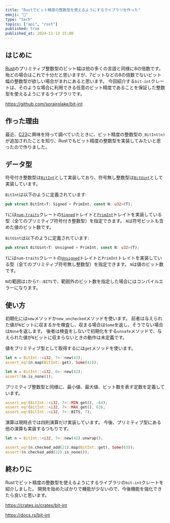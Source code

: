 ```yaml
---
title: "Rustでビット精度の整数型を使えるようにするライブラリを作った"
emoji: "🦀"
type: "tech"
topics: ["api", "rust"]
published: true
published_at: 2024-11-13 15:00
---
```


## はじめに

[Rust](https://www.rust-lang.org/)のプリミティブ整数型のビット幅は他の多くの言語と同様に8の倍数です。
殆どの場合はこれで十分だと思いますが、7ビットなどの8の倍数でないビット幅の整数型が欲しい場合がまれにあると思います。
今回紹介する`bit-int`クレートは、そのような場合に利用できる任意のビット精度であることを保証した整数型を使えるようにするライブラリです。

https://github.com/sorairolake/bit-int

## 作った理由

最近、[C23](https://en.cppreference.com/w/c/23)に興味を持って調べていたときに、ビット精度の整数型の`_BitInt(n)`が追加されたことを知り、Rustでもビット精度の整数型を実装してみたいと思ったので作りました。

## データ型

符号付き整数型は[`BitInt`](https://docs.rs/bit-int/0.1.0/bit_int/struct.BitInt.html)として実装しており、符号無し整数型は[`BitUint`](https://docs.rs/bit-int/0.1.0/bit_int/struct.BitUint.html)として実装しています。

`BitInt`は以下のように定義されています:

```rust
pub struct BitInt<T: Signed + PrimInt, const N: u32>(T);
```

`T`には[`num-traits`](https://crates.io/crates/num-traits)クレートの[`Signed`](https://docs.rs/num-traits/0.2.19/num_traits/sign/trait.Signed.html)トレイトと[`PrimInt`](https://docs.rs/num-traits/0.2.19/num_traits/int/trait.PrimInt.html)トレイトを実装している型（全てのプリミティブ符号付き整数型）を指定できます。
`N`は符号ビットも含めた値のビット数です。

`BitUint`は以下のように定義されています:

```rust
pub struct BitUint<T: Unsigned + PrimInt, const N: u32>(T);
```

`T`には`num-traits`クレートの[`Unsigned`](https://docs.rs/num-traits/0.2.19/num_traits/sign/trait.Unsigned.html)トレイトと`PrimInt`トレイトを実装している型（全てのプリミティブ符号無し整数型）を指定できます。
`N`は値のビット数です。

`N`の範囲は`1`から`T::BITS`で、範囲外のビット数を指定した場合にはコンパイルエラーになります。

## 使い方

初期化には`new`メソッドか`new_unchecked`メソッドを使います。
前者は与えられた値が`N`ビットに収まるかを検査し、収まる場合は`Some`を返し、そうでない場合は`None`を返します。
後者は検査をしないで初期化をする`unsafe`メソッドで、与えられた値が`N`ビットに収まらないときの動作は未定義です。

値をプリミティブ型として取得するには`get`メソッドを使います。

```rust
let n = BitInt::<i32, 7>::new(42);
assert_eq!(n.map(BitInt::get), Some(42));

let m = BitInt::<i32, 6>::new(42);
assert!(m.is_none());
```

プリミティブ整数型と同様に、最小値、最大値、ビット数を表す定数を定義しています。

```rust
assert_eq!(BitInt::<i32, 7>::MIN.get(), -64);
assert_eq!(BitInt::<i32, 7>::MAX.get(), 63);
assert_eq!(BitInt::<i32, 7>::BITS, 7);
```

演算は現時点では四則演算だけ実装しています。
今後、プリミティブ型にある他の演算も実装するつもりです。

```rust
let n = BitInt::<i32, 7>::new(42).unwrap();

assert_eq!(n.checked_add(21).map(BitInt::get), Some(63));
assert!(n.checked_add(22).is_none());
```

## 終わりに

Rustでビット精度の整数型を使えるようにするライブラリの`bit-int`クレートを紹介しました。
開発を始めたばかりで機能が少ないので、今後機能を強化できたら良いと思います。

https://crates.io/crates/bit-int

https://docs.rs/bit-int
